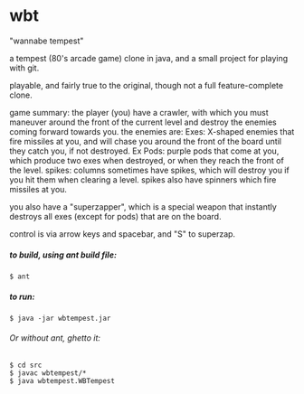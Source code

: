 wbt
===

"wannabe tempest"

a tempest (80's arcade game) clone in java, and a small project for playing with git.

playable, and fairly true to the original, though not a full feature-complete clone.

game summary:
the player (you) have a crawler, with which you must maneuver around the front of the current level and destroy the enemies coming forward towards you.  the enemies are:
  Exes: X-shaped enemies that fire missiles at you, and will chase you around the front of the board until they catch you, if not destroyed.
  Ex Pods: purple pods that come at you, which produce two exes when destroyed, or when they reach the front of the level.
  spikes: columns sometimes have spikes, which will destroy you if you hit them when clearing a level.  spikes also have spinners which fire missiles at you.

you also have a "superzapper", which is a special weapon that instantly destroys all exes (except for pods) that are on the board. 

control is via arrow keys and spacebar, and "S" to superzap.

##### to build, using ant build file:
    $ ant

##### to run:
    $ java -jar wbtempest.jar


###### Or without ant, ghetto it:
    $ cd src 
    $ javac wbtempest/*
    $ java wbtempest.WBTempest



